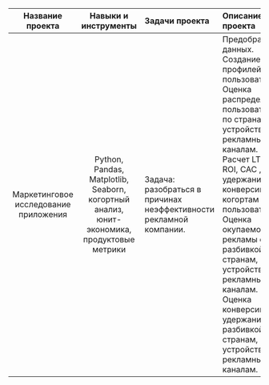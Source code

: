 | Название проекта | Навыки и инструменты | Задачи проекта | Описание проекта |
| :--------------------: | :---------------------: | :--------------------------- | :--------------------------- |
| Маркетинговое исследование приложения |Python, Pandas, Matplotlib, Seaborn,   когортный анализ, юнит-экономика, продуктовые метрики | Задача: разобраться в причинах неэффективности рекламной компании.|Предобработка данных. Создание профилей пользователей. Оценка распределения пользователей по странам, устройствам и рекламным каналам.  Расчет LTV, ROI, CAC , удержания и конверсии по когортам пользователей. Оценка окупаемости рекламы с разбивкой по странам, устройствам и рекламным каналам. Оценка конверсии и удержания с разбивкой по странам, устройствам и рекламным каналам.|
